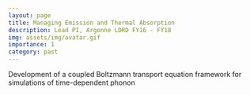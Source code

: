 ```yaml
---
layout: page
title: Managing Emission and Thermal Absorption
description: Lead PI, Argonne LDRD FY16 - FY18
img: assets/img/avatar.gif
importance: 1
category: past
---
```



Development of a coupled Boltzmann transport equation framework for simulations of time-dependent phonon

